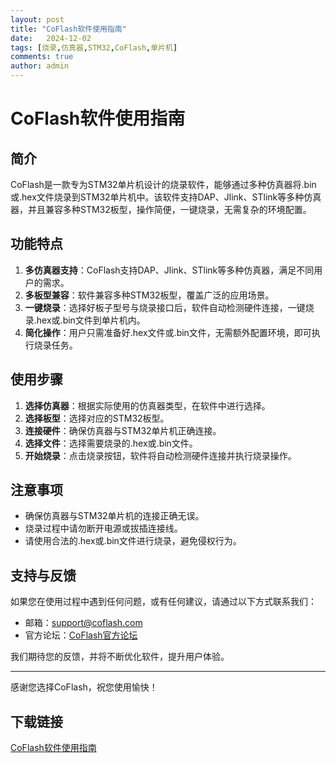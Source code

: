 ```yaml
---
layout: post
title: "CoFlash软件使用指南"
date:   2024-12-02
tags: [烧录,仿真器,STM32,CoFlash,单片机]
comments: true
author: admin
---
```

# CoFlash软件使用指南

## 简介
CoFlash是一款专为STM32单片机设计的烧录软件，能够通过多种仿真器将.bin或.hex文件烧录到STM32单片机中。该软件支持DAP、Jlink、STlink等多种仿真器，并且兼容多种STM32板型，操作简便，一键烧录，无需复杂的环境配置。

## 功能特点
1. **多仿真器支持**：CoFlash支持DAP、Jlink、STlink等多种仿真器，满足不同用户的需求。
2. **多板型兼容**：软件兼容多种STM32板型，覆盖广泛的应用场景。
3. **一键烧录**：选择好板子型号与烧录接口后，软件自动检测硬件连接，一键烧录.hex或.bin文件到单片机内。
4. **简化操作**：用户只需准备好.hex文件或.bin文件，无需额外配置环境，即可执行烧录任务。

## 使用步骤
1. **选择仿真器**：根据实际使用的仿真器类型，在软件中进行选择。
2. **选择板型**：选择对应的STM32板型。
3. **连接硬件**：确保仿真器与STM32单片机正确连接。
4. **选择文件**：选择需要烧录的.hex或.bin文件。
5. **开始烧录**：点击烧录按钮，软件将自动检测硬件连接并执行烧录操作。

## 注意事项
- 确保仿真器与STM32单片机的连接正确无误。
- 烧录过程中请勿断开电源或拔插连接线。
- 请使用合法的.hex或.bin文件进行烧录，避免侵权行为。

## 支持与反馈
如果您在使用过程中遇到任何问题，或有任何建议，请通过以下方式联系我们：
- 邮箱：support@coflash.com
- 官方论坛：[CoFlash官方论坛](https://forum.coflash.com)

我们期待您的反馈，并将不断优化软件，提升用户体验。

---

感谢您选择CoFlash，祝您使用愉快！

## 下载链接

[CoFlash软件使用指南](https://pan.quark.cn/s/10cbe098508a)